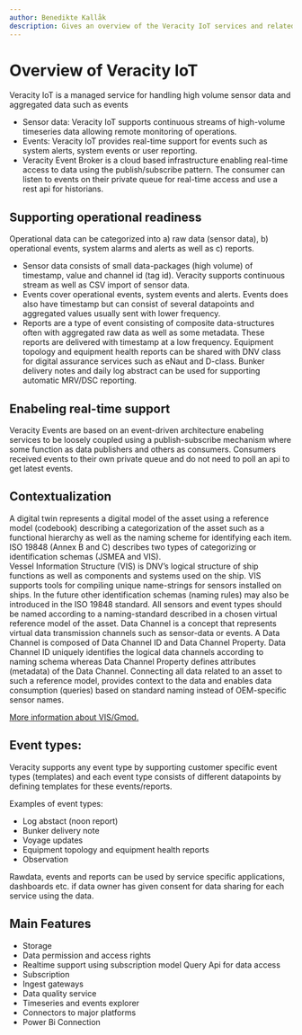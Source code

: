 ```yaml
---
author: Benedikte Kallåk
description: Gives an overview of the Veracity IoT services and related components.
---
```


# Overview of Veracity IoT
Veracity IoT is a managed service for handling high volume sensor data and aggregated data such as events
- Sensor data: Veracity IoT supports continuous streams of high-volume timeseries data allowing remote monitoring of operations. 
- Events: Veracity IoT provides real-time support for events such as system alerts, system events or user reporting.
- Veracity Event Broker is a cloud based infrastructure enabling real-time access to data using the publish/subscribe pattern. The consumer can listen to events on their private queue for real-time access and use a rest api for historians.

## Supporting operational readiness
Operational data can be categorized into a) raw data (sensor data), b) operational events, system alarms and alerts as well as c) reports. 
- Sensor data consists of small data-packages (high volume) of timestamp, value and channel id (tag id). Veracity supports continuous stream as well as CSV import of sensor data.
- Events cover operational events, system events and alerts. Events does also have timestamp but can consist of several datapoints and aggregated values usually sent with lower frequency. 
- Reports are a type of event consisting of composite data-structures often with aggregated raw data as well as some metadata. These reports are delivered with timestamp at a low frequency. Equipment topology and equipment health reports can be shared with DNV class for digital assurance services such as eNaut and D-class. Bunker delivery notes and daily log abstract can be used for supporting automatic MRV/DSC reporting.

## Enabeling real-time support
Veracity Events are based on an event-driven architecture enabeling services to be loosely coupled using a publish-subscribe mechanism where some function as data publishers and others as consumers. Consumers received events to their own private queue and do not need to poll an api to get latest events.

## Contextualization
A digital twin represents a digital model of the asset using a reference model (codebook) describing a categorization of the asset such as a functional hierarchy as well as the naming scheme for identifying each item.  ISO 19848 (Annex B and C) describes two types of categorizing or identification schemas (JSMEA and VIS).  
Vessel Information Structure (VIS) is DNV’s logical structure of ship functions as well as components and systems used on the ship. VIS supports tools for compiling unique name-strings for sensors installed on ships. In the future other identification schemas (naming rules) may also be introduced in the ISO 19848 standard. 
All sensors and event types should be named according to a naming-standard described in a chosen virtual reference model of the asset. 
Data Channel is a concept that represents virtual data transmission channels such as sensor-data or events. A Data Channel is composed of Data Channel ID and Data Channel Property. Data Channel ID uniquely identifies the logical data channels according to naming schema whereas Data Channel Property defines attributes (metadata) of the Data Channel. 
Connecting all data related to an asset to such a reference model, provides context to the data and enables data consumption (queries) based on standard naming instead of OEM-specific sensor names.

[More information about VIS/Gmod.](../../datastandards/vesselinformationsystem.md)


## Event types:
Veracity supports any event type by supporting customer specific event types (templates) and each event type consists of different datapoints by defining templates for these events/reports.  

Examples of event types:
- Log abstact (noon report)
- Bunker delivery note
- Voyage updates
- Equipment topology and equipment health reports
- Observation

Rawdata, events and reports can be used by service specific applications, dashboards etc. if data owner has given consent for data sharing for each service using the data.

## Main Features
- Storage
- Data permission and access rights
- Realtime support using subscription model
Query Api for data access
- Subscription 
- Ingest gateways
- Data quality service
- Timeseries and events explorer
- Connectors to major platforms
- Power Bi Connection


